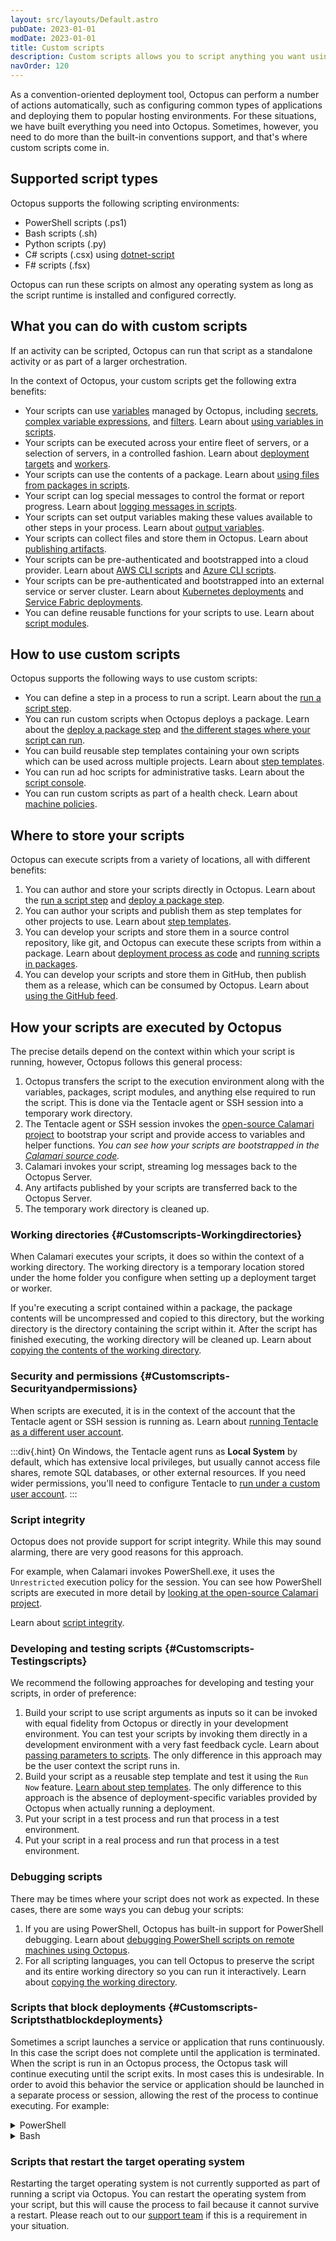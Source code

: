 ```yaml
---
layout: src/layouts/Default.astro
pubDate: 2023-01-01
modDate: 2023-01-01
title: Custom scripts
description: Custom scripts allows you to script anything you want using PowerShell, Dotnet Script, F#, Python, or Bash.
navOrder: 120
---
```


As a convention-oriented deployment tool, Octopus can perform a number of actions automatically, such as configuring common types of applications and deploying them to popular hosting environments. For these situations, we have built everything you need into Octopus. Sometimes, however, you need to do more than the built-in conventions support, and that's where custom scripts come in.

## Supported script types

Octopus supports the following scripting environments:

 - PowerShell scripts (.ps1)
 - Bash scripts (.sh)
 - Python scripts (.py)
 - C# scripts (.csx) using [dotnet-script](https://github.com/dotnet-script/dotnet-script)
 - F# scripts (.fsx)

 Octopus can run these scripts on almost any operating system as long as the script runtime is installed and configured correctly.

## What you can do with custom scripts

If an activity can be scripted, Octopus can run that script as a standalone activity or as part of a larger orchestration.

In the context of Octopus, your custom scripts get the following extra benefits:

 - Your scripts can use [variables](/docs/projects/variables/) managed by Octopus, including [secrets](/docs/projects/variables/sensitive-variables/), [complex variable expressions](/docs/projects/variables/variable-substitutions/), and [filters](/docs/projects/variables/variable-filters/). Learn about [using variables in scripts](/docs/deployments/custom-scripts/using-variables-in-scripts).
 - Your scripts can be executed across your entire fleet of servers, or a selection of servers, in a controlled fashion. Learn about [deployment targets](/docs/infrastructure/deployment-targets/) and [workers](/docs/infrastructure/workers).
 - Your scripts can use the contents of a package. Learn about [using files from packages in scripts](/docs/deployments/custom-scripts/scripts-in-packages/reference-files-within-a-package).
 - Your script can log special messages to control the format or report progress. Learn about [logging messages in scripts](/docs/deployments/custom-scripts/logging-messages-in-scripts).
 - Your scripts can set output variables making these values available to other steps in your process. Learn about [output variables](/docs/projects/variables/output-variables).
 - Your scripts can collect files and store them in Octopus. Learn about [publishing artifacts](/docs/projects/deployment-process/artifacts).
 - Your scripts can be pre-authenticated and bootstrapped into a cloud provider. Learn about [AWS CLI scripts](/docs/deployments/custom-scripts/aws-cli-scripts/) and [Azure CLI scripts](/docs/deployments/custom-scripts/azure-powershell-scripts).
 - Your scripts can be pre-authenticated and bootstrapped into an external service or server cluster. Learn about [Kubernetes deployments](/docs/deployments/kubernetes/) and [Service Fabric deployments](/docs/deployments/azure/service-fabric).
 - You can define reusable functions for your scripts to use. Learn about [script modules](/docs/deployments/custom-scripts/script-modules).

## How to use custom scripts

Octopus supports the following ways to use custom scripts:

 - You can define a step in a process to run a script. Learn about the [run a script step](/docs/deployments/custom-scripts/run-a-script-step).
 - You can run custom scripts when Octopus deploys a package. Learn about the [deploy a package step](/docs/deployments/packages/) and [the different stages where your script can run](/docs/deployments/packages/package-deployment-feature-ordering).
 - You can build reusable step templates containing your own scripts which can be used across multiple projects. Learn about [step templates](/docs/projects/custom-step-templates).
 - You can run ad hoc scripts for administrative tasks. Learn about the [script console](/docs/administration/managing-infrastructure/script-console).
 - You can run custom scripts as part of a health check. Learn about [machine policies](/docs/infrastructure/deployment-targets/machine-policies).

## Where to store your scripts

Octopus can execute scripts from a variety of locations, all with different benefits:

  1. You can author and store your scripts directly in Octopus. Learn about the [run a script step](/docs/deployments/custom-scripts/run-a-script-step/) and [deploy a package step](/docs/deployments/packages).
  2. You can author your scripts and publish them as step templates for other projects to use. Learn about [step templates](/docs/projects/custom-step-templates).
  3. You can develop your scripts and store them in a source control repository, like git, and Octopus can execute these scripts from within a package. Learn about [deployment process as code](/docs/deployments/patterns/deployment-process-as-code/) and [running scripts in packages](/docs/deployments/custom-scripts/scripts-in-packages).
  4. You can develop your scripts and store them in GitHub, then publish them as a release, which can be consumed by Octopus. Learn about [using the GitHub feed](/docs/packaging-applications/package-repositories/github-feeds).

## How your scripts are executed by Octopus

The precise details depend on the context within which your script is running, however, Octopus follows this general process:

 1. Octopus transfers the script to the execution environment along with the variables, packages, script modules, and anything else required to run the script. This is done via the Tentacle agent or SSH session into a temporary work directory.
 2. The Tentacle agent or SSH session invokes the [open-source Calamari project](https://github.com/OctopusDeploy/Calamari) to bootstrap your script and provide access to variables and helper functions. _You can see how your scripts are bootstrapped in the [Calamari source code](https://github.com/OctopusDeploy/Calamari/tree/master/source/Calamari.Common/Features/Scripting/WindowsPowerShell)._
 3. Calamari invokes your script, streaming log messages back to the Octopus Server.
 4. Any artifacts published by your scripts are transferred back to the Octopus Server.
 5. The temporary work directory is cleaned up.

### Working directories {#Customscripts-Workingdirectories}

When Calamari executes your scripts, it does so within the context of a working directory. The working directory is a temporary location stored under the home folder you configure when setting up a deployment target or worker.

If you're executing a script contained within a package, the package contents will be uncompressed and copied to this directory, but the working directory is the directory containing the script within it. After the script has finished executing, the working directory will be cleaned up. Learn about [copying the contents of the working directory](/docs/support/copy-working-directory).

### Security and permissions {#Customscripts-Securityandpermissions}

When scripts are executed, it is in the context of the account that the Tentacle agent or SSH session is running as. Learn about [running Tentacle as a different user account](/docs/infrastructure/deployment-targets/tentacle/windows/running-tentacle-under-a-specific-user-account).

:::div{.hint}
On Windows, the Tentacle agent runs as **Local System** by default, which has extensive local privileges, but usually cannot access file shares, remote SQL databases, or other external resources. If you need wider permissions, you'll need to configure Tentacle to [run under a custom user account](/docs/infrastructure/deployment-targets/tentacle/windows/running-tentacle-under-a-specific-user-account).
:::

### Script integrity

Octopus does not provide support for script integrity. While this may sound alarming, there are very good reasons for this approach.

For example, when Calamari invokes PowerShell.exe, it uses the `Unrestricted` execution policy for the session. You can see how PowerShell scripts are executed in more detail by [looking at the open-source Calamari project](https://github.com/OctopusDeploy/Calamari/tree/master/source/Calamari.Common/Features/Scripting/WindowsPowerShell/).

Learn about [script integrity](/docs/security/script-integrity).

### Developing and testing scripts {#Customscripts-Testingscripts}

We recommend the following approaches for developing and testing your scripts, in order of preference:

 1. Build your script to use script arguments as inputs so it can be invoked with equal fidelity from Octopus or directly in your development environment. You can test your scripts by invoking them directly in a development environment with a very fast feedback cycle. Learn about [passing parameters to scripts](passing-parameters-to-scripts/). The only difference in this approach may be the user context the script runs in.
 2. Build your script as a reusable step template and test it using the `Run Now` feature. [Learn about step templates](/docs/projects/custom-step-templates). The only difference to this approach is the absence of deployment-specific variables provided by Octopus when actually running a deployment.
 3. Put your script in a test process and run that process in a test environment.
 4. Put your script in a real process and run that process in a test environment.

 ### Debugging scripts

 There may be times where your script does not work as expected. In these cases, there are some ways you can debug your scripts:

 1. If you are using PowerShell, Octopus has built-in support for PowerShell debugging. Learn about [debugging PowerShell scripts on remote machines using Octopus](/docs/deployments/custom-scripts/debugging-powershell-scripts/debugging-powershell-scripts-on-remote-machines).
 2. For all scripting languages, you can tell Octopus to preserve the script and its entire working directory so you can run it interactively. Learn about [copying the working directory](/docs/support/copy-working-directory).

### Scripts that block deployments {#Customscripts-Scriptsthatblockdeployments}

Sometimes a script launches a service or application that runs continuously. In this case the script does not complete until the application is terminated.  When the script is run in an Octopus process, the Octopus task will continue executing until the script exits.  In most cases this is undesirable. In order to avoid this behavior the service or application should be launched in a separate process or session, allowing the rest of the process to continue executing. For example:

<details data-group="deployments-custom-scripts">
<summary>PowerShell</summary>

```powershell PowerShell
Start-Process MyService
```

</details>
<details data-group="deployments-custom-scripts">
<summary>Bash</summary>

```bash Bash
screen -d -m -S "MyService" MyService
```

</details>


### Scripts that restart the target operating system

Restarting the target operating system is not currently supported as part of running a script via Octopus. You can restart the operating system from your script, but this will cause the process to fail because it cannot survive a restart. Please reach out to our [support team](https://octopus.com/support) if this is a requirement in your situation.

